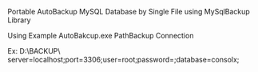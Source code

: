 Portable AutoBackup MySQL Database by Single File using MySqlBackup Library

Using Example
AutoBakcup.exe PathBackup Connection

Ex: D:\BACKUP\ server=localhost;port=3306;user=root;password=;database=consolx;
